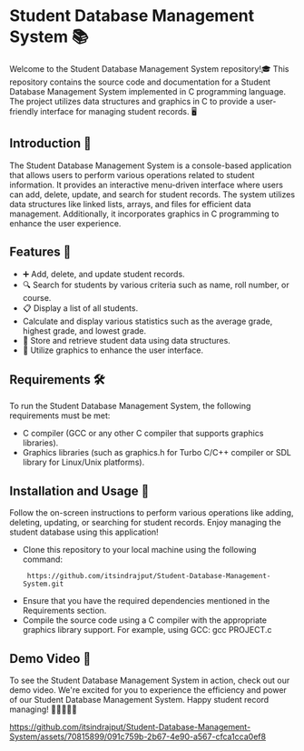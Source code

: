 # Student Database Management System 📚

Welcome to the Student Database Management System repository!🎓
This repository contains the source code and documentation for a Student Database Management System implemented in C programming language. The project utilizes data structures and graphics in C to provide a user-friendly interface for managing student records. 🖥️

## Introduction 📝

The Student Database Management System is a console-based application that allows users to perform various operations related to student information. It provides an interactive menu-driven interface where users can add, delete, update, and search for student records. The system utilizes data structures like linked lists, arrays, and files for efficient data management. Additionally, it incorporates graphics in C programming to enhance the user experience.

## Features 🌟

- ➕ Add, delete, and update student records.
- 🔍 Search for students by various criteria such as name, roll number, or course.
- 📋 Display a list of all students.
- Calculate and display various statistics such as the average grade, highest grade, and lowest grade.
- 📂 Store and retrieve student data using data structures.
- 🎨 Utilize graphics to enhance the user interface.

## Requirements 🛠️

To run the Student Database Management System, the following requirements must be met:
- C compiler (GCC or any other C compiler that supports graphics libraries).
- Graphics libraries (such as graphics.h for Turbo C/C++ compiler or SDL library for Linux/Unix platforms).

## Installation and Usage 🚀

Follow the on-screen instructions to perform various operations like adding, deleting, updating, or searching for student records.
Enjoy managing the student database using this application!
- Clone this repository to your local machine using the following command:
  ```
   https://github.com/itsindrajput/Student-Database-Management-System.git
   ```
- Ensure that you have the required dependencies mentioned in the Requirements section.
- Compile the source code using a C compiler with the appropriate graphics library support. For example, using GCC:
gcc PROJECT.c

## Demo Video 🎥

To see the Student Database Management System in action, check out our demo video. We're excited for you to experience the efficiency and power of our Student Database Management System. Happy student record managing! 🎉👨‍🎓👩‍🎓

https://github.com/itsindrajput/Student-Database-Management-System/assets/70815899/091c759b-2b67-4e90-a567-cfca1cca0ef8

